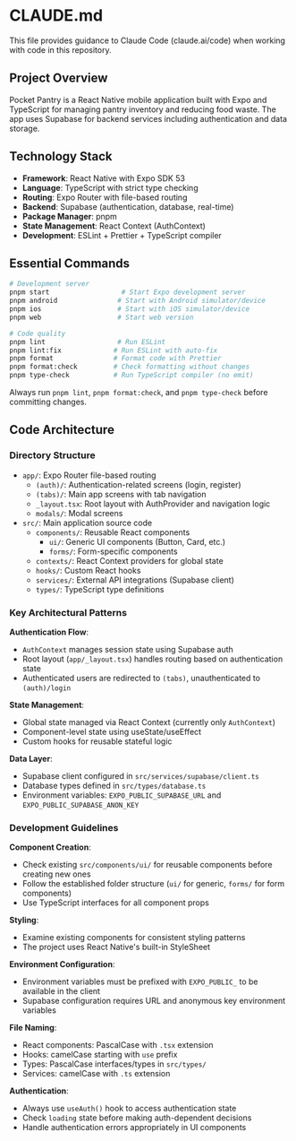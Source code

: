 # CLAUDE.md

This file provides guidance to Claude Code (claude.ai/code) when working with code in this repository.

## Project Overview

Pocket Pantry is a React Native mobile application built with Expo and TypeScript for managing pantry inventory and reducing food waste. The app uses Supabase for backend services including authentication and data storage.

## Technology Stack

- **Framework**: React Native with Expo SDK 53
- **Language**: TypeScript with strict type checking
- **Routing**: Expo Router with file-based routing
- **Backend**: Supabase (authentication, database, real-time)
- **Package Manager**: pnpm
- **State Management**: React Context (AuthContext)
- **Development**: ESLint + Prettier + TypeScript compiler

## Essential Commands

```bash
# Development server
pnpm start                  # Start Expo development server
pnpm android               # Start with Android simulator/device
pnpm ios                   # Start with iOS simulator/device
pnpm web                   # Start web version

# Code quality
pnpm lint                  # Run ESLint
pnpm lint:fix             # Run ESLint with auto-fix
pnpm format               # Format code with Prettier
pnpm format:check         # Check formatting without changes
pnpm type-check           # Run TypeScript compiler (no emit)
```

Always run `pnpm lint`, `pnpm format:check`, and `pnpm type-check` before committing changes.

## Code Architecture

### Directory Structure

- `app/`: Expo Router file-based routing
  - `(auth)/`: Authentication-related screens (login, register)
  - `(tabs)/`: Main app screens with tab navigation
  - `_layout.tsx`: Root layout with AuthProvider and navigation logic
  - `modals/`: Modal screens
- `src/`: Main application source code
  - `components/`: Reusable React components
    - `ui/`: Generic UI components (Button, Card, etc.)
    - `forms/`: Form-specific components
  - `contexts/`: React Context providers for global state
  - `hooks/`: Custom React hooks
  - `services/`: External API integrations (Supabase client)
  - `types/`: TypeScript type definitions

### Key Architectural Patterns

**Authentication Flow**: 
- `AuthContext` manages session state using Supabase auth
- Root layout (`app/_layout.tsx`) handles routing based on authentication state
- Authenticated users are redirected to `(tabs)`, unauthenticated to `(auth)/login`

**State Management**:
- Global state managed via React Context (currently only `AuthContext`)
- Component-level state using useState/useEffect
- Custom hooks for reusable stateful logic

**Data Layer**:
- Supabase client configured in `src/services/supabase/client.ts`
- Database types defined in `src/types/database.ts`
- Environment variables: `EXPO_PUBLIC_SUPABASE_URL` and `EXPO_PUBLIC_SUPABASE_ANON_KEY`

### Development Guidelines

**Component Creation**:
- Check existing `src/components/ui/` for reusable components before creating new ones
- Follow the established folder structure (`ui/` for generic, `forms/` for form components)
- Use TypeScript interfaces for all component props

**Styling**:
- Examine existing components for consistent styling patterns
- The project uses React Native's built-in StyleSheet

**Environment Configuration**:
- Environment variables must be prefixed with `EXPO_PUBLIC_` to be available in the client
- Supabase configuration requires URL and anonymous key environment variables

**File Naming**:
- React components: PascalCase with `.tsx` extension
- Hooks: camelCase starting with `use` prefix
- Types: PascalCase interfaces/types in `src/types/`
- Services: camelCase with `.ts` extension

**Authentication**:
- Always use `useAuth()` hook to access authentication state
- Check `loading` state before making auth-dependent decisions
- Handle authentication errors appropriately in UI components